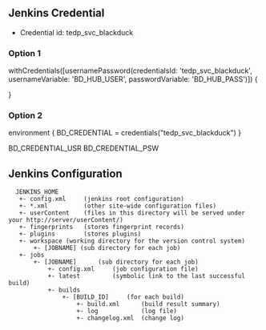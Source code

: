 ## Jenkins Credential

- Credential id: tedp_svc_blackduck

### Option 1
  withCredentials([usernamePassword(credentialsId: 'tedp_svc_blackduck', usernameVariable: 'BD_HUB_USER', passwordVariable: 'BD_HUB_PASS')]) {
    
  }         

### Option 2

  environment {
    BD_CREDENTIAL  = credentials("tedp_svc_blackduck")
  }
  
  BD_CREDENTIAL_USR
  BD_CREDENTIAL_PSW
  
## Jenkins Configuration

```
  JENKINS_HOME
   +- config.xml     (jenkins root configuration)
   +- *.xml          (other site-wide configuration files)
   +- userContent    (files in this directory will be served under your http://server/userContent/)
   +- fingerprints   (stores fingerprint records)
   +- plugins        (stores plugins)
   +- workspace (working directory for the version control system)
       +- [JOBNAME] (sub directory for each job)
   +- jobs
       +- [JOBNAME]      (sub directory for each job)
           +- config.xml     (job configuration file)
           +- latest         (symbolic link to the last successful build)
           +- builds
               +- [BUILD_ID]     (for each build)
                   +- build.xml      (build result summary)
                   +- log            (log file)
                   +- changelog.xml  (change log)  
```                   